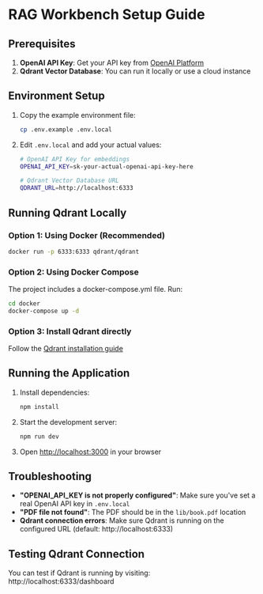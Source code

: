 # RAG Workbench Setup Guide

## Prerequisites

1. **OpenAI API Key**: Get your API key from [OpenAI Platform](https://platform.openai.com/api-keys)
2. **Qdrant Vector Database**: You can run it locally or use a cloud instance

## Environment Setup

1. Copy the example environment file:

   ```bash
   cp .env.example .env.local
   ```

2. Edit `.env.local` and add your actual values:

   ```bash
   # OpenAI API Key for embeddings
   OPENAI_API_KEY=sk-your-actual-openai-api-key-here

   # Qdrant Vector Database URL
   QDRANT_URL=http://localhost:6333
   ```

## Running Qdrant Locally

### Option 1: Using Docker (Recommended)

```bash
docker run -p 6333:6333 qdrant/qdrant
```

### Option 2: Using Docker Compose

The project includes a docker-compose.yml file. Run:

```bash
cd docker
docker-compose up -d
```

### Option 3: Install Qdrant directly

Follow the [Qdrant installation guide](https://qdrant.tech/documentation/guides/installation/)

## Running the Application

1. Install dependencies:

   ```bash
   npm install
   ```

2. Start the development server:

   ```bash
   npm run dev
   ```

3. Open [http://localhost:3000](http://localhost:3000) in your browser

## Troubleshooting

- **"OPENAI_API_KEY is not properly configured"**: Make sure you've set a real OpenAI API key in `.env.local`
- **"PDF file not found"**: The PDF should be in the `lib/book.pdf` location
- **Qdrant connection errors**: Make sure Qdrant is running on the configured URL (default: http://localhost:6333)

## Testing Qdrant Connection

You can test if Qdrant is running by visiting: http://localhost:6333/dashboard

